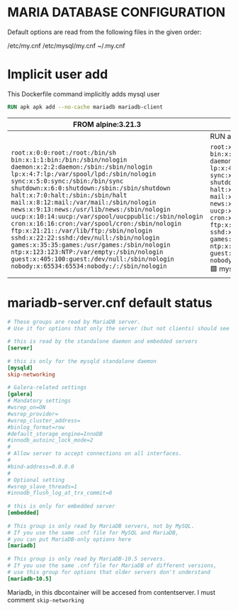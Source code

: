 # MARIA DATABASE CONFIGURATION


Default options are read from the following files in the given order:

/etc/my.cnf /etc/mysql/my.cnf ~/.my.cnf 




# Implicit user add 

This Dockerfile command implicitly adds mysql user
```Dockerfile
RUN apk apk add --no-cache mariadb mariadb-client
```


| FROM alpine:3.21.3  | FROM alpine:3.21.3 |
|--------|--------|
||RUN apk add mariadb mariadb-client|
|`root:x:0:0:root:/root:/bin/sh`<br>`bin:x:1:1:bin:/bin:/sbin/nologin`<br>`daemon:x:2:2:daemon:/sbin:/sbin/nologin`<br>`lp:x:4:7:lp:/var/spool/lpd:/sbin/nologin`<br>`sync:x:5:0:sync:/sbin:/bin/sync`<br>`shutdown:x:6:0:shutdown:/sbin:/sbin/shutdown`<br>`halt:x:7:0:halt:/sbin:/sbin/halt`<br>`mail:x:8:12:mail:/var/mail:/sbin/nologin`<br>`news:x:9:13:news:/usr/lib/news:/sbin/nologin`<br>`uucp:x:10:14:uucp:/var/spool/uucppublic:/sbin/nologin`<br>`cron:x:16:16:cron:/var/spool/cron:/sbin/nologin`<br>`ftp:x:21:21::/var/lib/ftp:/sbin/nologin`<br>`sshd:x:22:22:sshd:/dev/null:/sbin/nologin`<br>`games:x:35:35:games:/usr/games:/sbin/nologin`<br>`ntp:x:123:123:NTP:/var/empty:/sbin/nologin`<br>`guest:x:405:100:guest:/dev/null:/sbin/nologin`<br>`nobody:x:65534:65534:nobody:/:/sbin/nologin`|`root:x:0:0:root:/root:/bin/sh` <br> `bin:x:1:1:bin:/bin:/sbin/nologin`<br>`daemon:x:2:2:daemon:/sbin:/sbin/nologin`<br>`lp:x:4:7:lp:/var/spool/lpd:/sbin/nologin`<br>`sync:x:5:0:sync:/sbin:/bin/sync`<br>`shutdown:x:6:0:shutdown:/sbin:/sbin/shutdown`<br>`halt:x:7:0:halt:/sbin:/sbin/halt`<br>`mail:x:8:12:mail:/var/mail:/sbin/nologin`<br>`news:x:9:13:news:/usr/lib/news:/sbin/nologin`<br>`uucp:x:10:14:uucp:/var/spool/uucppublic:/sbin/nologin`<br>`cron:x:16:16:cron:/var/spool/cron:/sbin/nologin`<br>`ftp:x:21:21::/var/lib/ftp:/sbin/nologin`<br>`sshd:x:22:22:sshd:/dev/null:/sbin/nologin`<br>`games:x:35:35:games:/usr/games:/sbin/nologin`<br>`ntp:x:123:123:NTP:/var/empty:/sbin/nologin`<br>`guest:x:405:100:guest:/dev/null:/sbin/nologin`<br>`nobody:x:65534:65534:nobody:/:/sbin/nologin` <br>🟩 mysql\:x\:100\:101:mysql:/var/lib/mysql:/sbin/nologin|


# mariadb-server.cnf default status
     
```cnf                                                                                                                                        
# These groups are read by MariaDB server.                                                                                                      
# Use it for options that only the server (but not clients) should see                                                                          
                                                                                                                                                
# this is read by the standalone daemon and embedded servers                                                                                    
[server]                                                                                                                                        
                                                                                                                                                
# this is only for the mysqld standalone daemon                                                                                                 
[mysqld]                                                                                                                                        
skip-networking                                                                                                                                 
                                                                                                                                                
# Galera-related settings                                                                                                                       
[galera]                                                                                                                                        
# Mandatory settings                                                                                                                            
#wsrep_on=ON                                                                                                                                    
#wsrep_provider=                                                                                                                                
#wsrep_cluster_address=                                                                                                                         
#binlog_format=row                                                                                                                              
#default_storage_engine=InnoDB                                                                                                                  
#innodb_autoinc_lock_mode=2                                                                                                                     
#                                                                                                                                               
# Allow server to accept connections on all interfaces.                                                                                         
#                                                                                                                                               
#bind-address=0.0.0.0                                                                                                                           
#                                                                                                                                               
# Optional setting                                                                                                                              
#wsrep_slave_threads=1                                                                                                                          
#innodb_flush_log_at_trx_commit=0                                                                                                               
                                                                                                                                                
# this is only for embedded server                                                                                                              
[embedded]                                                                                                                                      
                                                                                                                                                
# This group is only read by MariaDB servers, not by MySQL.                                                                                     
# If you use the same .cnf file for MySQL and MariaDB,                                                                                          
# you can put MariaDB-only options here                                                                                                         
[mariadb]                                                                                                                                       
                                                                                                                                                
# This group is only read by MariaDB-10.5 servers.                                                                                              
# If you use the same .cnf file for MariaDB of different versions,                                                                              
# use this group for options that older servers don't understand                                                                                
[mariadb-10.5]     

```

Mariadb, in this dbcontainer will be accesed from contentserver. I must comment `skip-networking`

